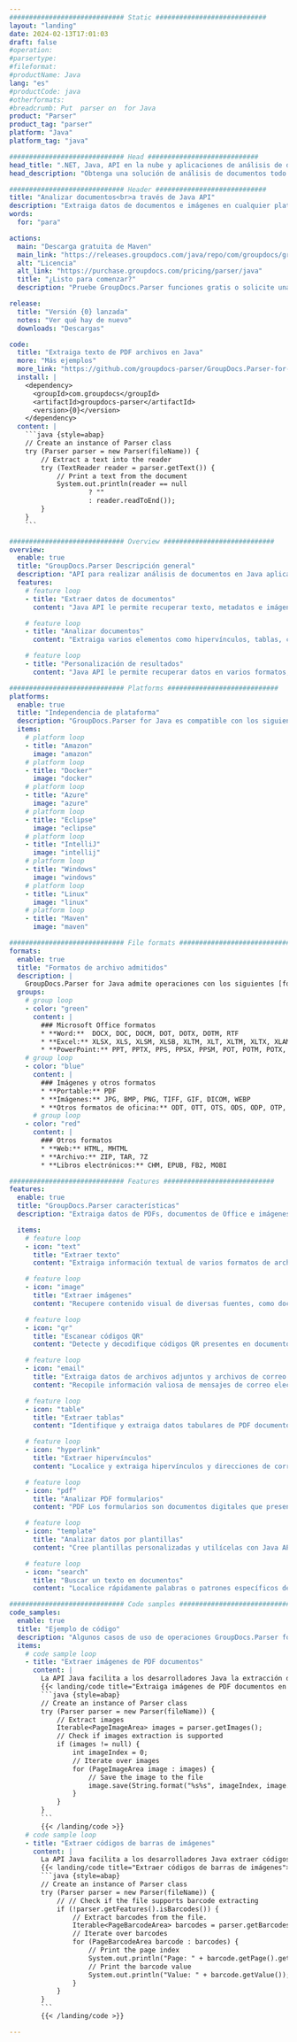 ```yaml
---
############################# Static ############################
layout: "landing"
date: 2024-02-13T17:01:03
draft: false
#operation: 
#parsertype: 
#fileformat: 
#productName: Java
lang: "es"
#productCode: java
#otherformats: 
#breadcrumb: Put  parser on  for Java
product: "Parser"
product_tag: "parser"
platform: "Java"
platform_tag: "java"

############################# Head ############################
head_title: ".NET, Java, API en la nube y aplicaciones de análisis de documentos en línea"
head_description: "Obtenga una solución de análisis de documentos todo en uno para .NET, Java y aplicaciones basadas en la nube. Extraiga datos de formatos de documentos en línea usando la función simple de arrastrar y soltar"

############################# Header ############################
title: "Analizar documentos<br>a través de Java API"
description: "Extraiga datos de documentos e imágenes en cualquier plataforma utilizando nuestras API flexibles y soluciones basadas en aplicaciones para programadores y usuarios finales."
words:
  for: "para"

actions:
  main: "Descarga gratuita de Maven"
  main_link: "https://releases.groupdocs.com/java/repo/com/groupdocs/groupdocs-parser/"
  alt: "Licencia"
  alt_link: "https://purchase.groupdocs.com/pricing/parser/java"
  title: "¿Listo para comenzar?"
  description: "Pruebe GroupDocs.Parser funciones gratis o solicite una licencia"

release:
  title: "Versión {0} lanzada"
  notes: "Ver qué hay de nuevo"
  downloads: "Descargas"

code:
  title: "Extraiga texto de PDF archivos en Java"
  more: "Más ejemplos"
  more_link: "https://github.com/groupdocs-parser/GroupDocs.Parser-for-Java"
  install: |
    <dependency>
      <groupId>com.groupdocs</groupId>
      <artifactId>groupdocs-parser</artifactId>
      <version>{0}</version>
    </dependency>
  content: |
    ```java {style=abap}  
    // Create an instance of Parser class
    try (Parser parser = new Parser(fileName)) {
        // Extract a text into the reader
        try (TextReader reader = parser.getText()) {
            // Print a text from the document
            System.out.println(reader == null 
                    ? "" 
                    : reader.readToEnd());
        }
    } 
    ```

############################# Overview ############################
overview:
  enable: true
  title: "GroupDocs.Parser Descripción general"
  description: "API para realizar análisis de documentos en Java aplicaciones"
  features:
    # feature loop
    - title: "Extraer datos de documentos"
      content: "Java API le permite recuperar texto, metadatos e imágenes de una amplia gama de formatos de archivo, como documentos de Office, correos electrónicos, archivos adjuntos y archivos. Esta poderosa herramienta lo ayuda a acceder y procesar de manera eficiente información valiosa contenida en estos archivos para diversas aplicaciones como análisis de datos, indexación de motores de búsqueda o sistemas de administración de contenido."

    # feature loop
    - title: "Analizar documentos"
      content: "Extraiga varios elementos como hipervínculos, tablas, códigos QR, códigos de barras y datos de PDF formularios. Analice también cualquier información deseada de los documentos utilizando plantillas personalizadas."

    # feature loop
    - title: "Personalización de resultados"
      content: "Java API le permite recuperar datos en varios formatos, como sin formato, estructurado, HTML o Markdown. Además, API ofrece una función de búsqueda para localizar palabras o frases específicas dentro del texto de los documentos."

############################# Platforms ############################
platforms:
  enable: true
  title: "Independencia de plataforma"
  description: "GroupDocs.Parser for Java es compatible con los siguientes sistemas operativos, marcos y administradores de paquetes"
  items:
    # platform loop
    - title: "Amazon"
      image: "amazon"
    # platform loop
    - title: "Docker"
      image: "docker"
    # platform loop
    - title: "Azure"
      image: "azure"
    # platform loop
    - title: "Eclipse"
      image: "eclipse"
    # platform loop
    - title: "IntelliJ"
      image: "intellij"
    # platform loop
    - title: "Windows"
      image: "windows"
    # platform loop
    - title: "Linux"
      image: "linux"
    # platform loop
    - title: "Maven"
      image: "maven"

############################# File formats ############################
formats:
  enable: true
  title: "Formatos de archivo admitidos"
  description: |
    GroupDocs.Parser for Java admite operaciones con los siguientes [formatos de archivo](https://docs.groupdocs.com/parser/java/supported-document-formats/).
  groups:
    # group loop
    - color: "green"
      content: |
        ### Microsoft Office formatos
        * **Word:**  DOCX, DOC, DOCM, DOT, DOTX, DOTM, RTF
        * **Excel:** XLSX, XLS, XLSM, XLSB, XLTM, XLT, XLTM, XLTX, XLAM, SXC, SpreadsheetML
        * **PowerPoint:** PPT, PPTX, PPS, PPSX, PPSM, POT, POTM, POTX, PPTM
    # group loop
    - color: "blue"
      content: |
        ### Imágenes y otros formatos
        * **Portable:** PDF
        * **Imágenes:** JPG, BMP, PNG, TIFF, GIF, DICOM, WEBP
        * **Otros formatos de oficina:** ODT, OTT, OTS, ODS, ODP, OTP, ODG
      # group loop
    - color: "red"
      content: |
        ### Otros formatos
        * **Web:** HTML, MHTML
        * **Archivo:** ZIP, TAR, 7Z
        * **Libros electrónicos:** CHM, EPUB, FB2, MOBI

############################# Features ############################
features:
  enable: true
  title: "GroupDocs.Parser características"
  description: "Extraiga datos de PDFs, documentos de Office e imágenes de forma rápida y precisa."

  items:
    # feature loop
    - icon: "text"
      title: "Extraer texto"
      content: "Extraiga información textual de varios formatos de archivo, como documentos de Office, PDF archivos e imágenes para facilitar la lectura y el análisis."

    # feature loop
    - icon: "image"
      title: "Extraer imágenes"
      content: "Recupere contenido visual de diversas fuentes, como documentos de Office y archivos PDF para acceder y utilizar cómodamente."

    # feature loop
    - icon: "qr"
      title: "Escanear códigos QR"
      content: "Detecte y decodifique códigos QR presentes en documentos de Office, PDF archivos o contenido visual para una recuperación eficiente de la información."

    # feature loop
    - icon: "email"
      title: "Extraiga datos de archivos adjuntos y archivos de correo electrónico"
      content: "Recopile información valiosa de mensajes de correo electrónico, archivos adjuntos y fuentes de datos comprimidos para un análisis y utilización eficaces."

    # feature loop
    - icon: "table"
      title: "Extraer tablas"
      content: "Identifique y extraiga datos tabulares de PDF documentos para su análisis y uso organizados."

    # feature loop
    - icon: "hyperlink"
      title: "Extraer hipervínculos"
      content: "Localice y extraiga hipervínculos y direcciones de correo electrónico dentro de documentos de Office o archivos PDF para un acceso eficiente."

    # feature loop
    - icon: "pdf"
      title: "Analizar PDF formularios"
      content: "PDF Los formularios son documentos digitales que presentan campos que se pueden completar para la interacción del usuario, lo que les permite ingresar información electrónicamente. Java Se puede utilizar API para extraer datos de estos formularios para un procesamiento eficiente."

    # feature loop
    - icon: "template"
      title: "Analizar datos por plantillas"
      content: "Cree plantillas personalizadas y utilícelas con Java API para analizar información específica de PDF archivos, simplificando los procesos de extracción de datos."

    # feature loop
    - icon: "search"
      title: "Buscar un texto en documentos"
      content: "Localice rápidamente palabras o patrones específicos dentro de los documentos."

############################# Code samples ############################
code_samples:
  enable: true
  title: "Ejemplo de código"
  description: "Algunos casos de uso de operaciones GroupDocs.Parser for Java típicas"
  items:
    # code sample loop
    - title: "Extraer imágenes de PDF documentos"
      content: |
        La API Java facilita a los desarrolladores Java la extracción de imágenes de documentos mediante la implementación de unos sencillos pasos.
        {{< landing/code title="Extraiga imágenes de PDF documentos en Java">}}
        ```java {style=abap}
        // Create an instance of Parser class
        try (Parser parser = new Parser(fileName)) {
            // Extract images
            Iterable<PageImageArea> images = parser.getImages();
            // Check if images extraction is supported
            if (images != null) {
                int imageIndex = 0;
                // Iterate over images
                for (PageImageArea image : images) {
                    // Save the image to the file
                    image.save(String.format("%s%s", imageIndex, image.getFileType().getExtension()));
                }
            }
        }
        ```
        {{< /landing/code >}}
    # code sample loop
    - title: "Extraer códigos de barras de imágenes"
      content: |
        La API Java facilita a los desarrolladores Java extraer códigos de barras de documentos implementando unos sencillos pasos.
        {{< landing/code title="Extraer códigos de barras de imágenes">}}
        ```java {style=abap}   
        // Create an instance of Parser class
        try (Parser parser = new Parser(fileName)) {
            // // Check if the file supports barcode extracting
            if (!parser.getFeatures().isBarcodes()) {
                // Extract barcodes from the file.
                Iterable<PageBarcodeArea> barcodes = parser.getBarcodes();
                // Iterate over barcodes
                for (PageBarcodeArea barcode : barcodes) {
                    // Print the page index
                    System.out.println("Page: " + barcode.getPage().getIndex());
                    // Print the barcode value
                    System.out.println("Value: " + barcode.getValue());
                }
            }
        }
        ```
        {{< /landing/code >}}

---
```

